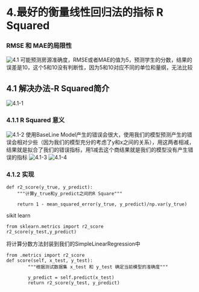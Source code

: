 # 4.最好的衡量线性回归法的指标 R Squared
### RMSE 和 MAE的局限性
![4.1](https://upload-images.jianshu.io/upload_images/7220971-879bb4bcbb132790.png?imageMogr2/auto-orient/strip%7CimageView2/2/w/1240)
可能预测房源准确度，RMSE或者MAE的值为5，预测学生的分数，结果的误差是10，这个5和10没有判断性，因为5和10对应不同的单位和量纲，无法比较
## 4.1 解决办法-R Squared简介
![4.1-1](https://upload-images.jianshu.io/upload_images/7220971-9c44823246ca9510.png?imageMogr2/auto-orient/strip%7CimageView2/2/w/1240)
### 4.1.1 R Squared 意义
![4.1-2](https://upload-images.jianshu.io/upload_images/7220971-c45d712c01b512f7.png?imageMogr2/auto-orient/strip%7CimageView2/2/w/1240)
使用BaseLine Model产生的错误会很大，使用我们的模型预测产生的错误会相对少些（因为我们的模型充分的考虑了y和x之间的关系），用这两者相减，结果就是拟合了我们的错误指标，用1减去这个商结果就是我们的模型没有产生错误的指标
![4.1-3](https://upload-images.jianshu.io/upload_images/7220971-a2bab126bfe18889.png?imageMogr2/auto-orient/strip%7CimageView2/2/w/1240) 
![4.1-4](https://upload-images.jianshu.io/upload_images/7220971-670dd67010cada04.png?imageMogr2/auto-orient/strip%7CimageView2/2/w/1240)
### 4.1.2 实现 
```
def r2_score(y_true, y_predict):
    """计算y_true和y_predict之间的R Square"""

    return 1 - mean_squared_error(y_true, y_predict)/np.var(y_true)
```
sikit learn
```
from sklearn.metrics import r2_score
r2_score(y_test,y_predict)
```
将计算分数方法封装到我们的SimpleLinearRegression中
```
from .metrics import r2_score
def score(self, x_test, y_test):
        """根据测试数据集 x_test 和 y_test 确定当前模型的准确度"""

        y_predict = self.predict(x_test)
        return r2_score(y_test, y_predict)
```